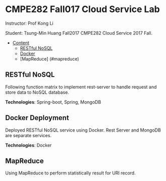 # CMPE282 Fall017 Cloud Service Lab

Instructor: Prof Kong Li

Student: Tsung-Min Huang
Fall2017 CMPE282 Cloud Service 2017 Fall.

- [Content](#CMPE282_Cloud_Service_course_project)
  - [RESTful NoSQL](#restful-nosql)
  - [Docker](#docker)
  - [MapReduce] (#mapreduce)

## RESTful NoSQL

Following function matrix to implement rest-server to handle request and store data to NoSQL database.

**Technologies**: Spring-boot, Spring, MongoDB

## Docker Deployment

Deployed RESTful NoSQL service using Docker.
Rest Server and MongoDB are separate services.

**Technologies**: Docker

## MapReduce

Using MapReduce to perform statistically result for URI record.

